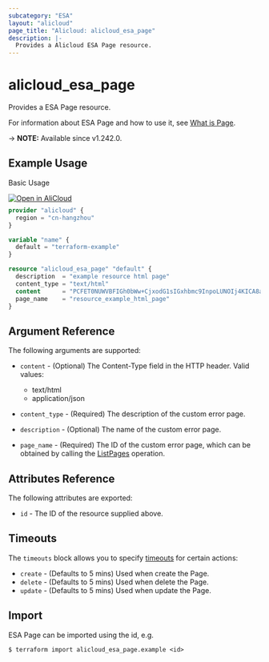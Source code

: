 ```yaml
---
subcategory: "ESA"
layout: "alicloud"
page_title: "Alicloud: alicloud_esa_page"
description: |-
  Provides a Alicloud ESA Page resource.
---
```


# alicloud_esa_page

Provides a ESA Page resource.



For information about ESA Page and how to use it, see [What is Page](https://www.alibabacloud.com/help/en/edge-security-acceleration/esa/user-guide/customize-page).

-> **NOTE:** Available since v1.242.0.

## Example Usage

Basic Usage

<div style="display: block;margin-bottom: 40px;"><div class="oics-button" style="float: right;position: absolute;margin-bottom: 10px;">
  <a href="https://api.aliyun.com/terraform?resource=alicloud_esa_page&exampleId=0c00ee46-f661-77ad-8028-58c5142ad4abbe8a1442&activeTab=example&spm=docs.r.esa_page.0.0c00ee46f6&intl_lang=EN_US" target="_blank">
    <img alt="Open in AliCloud" src="https://img.alicdn.com/imgextra/i1/O1CN01hjjqXv1uYUlY56FyX_!!6000000006049-55-tps-254-36.svg" style="max-height: 44px; max-width: 100%;">
  </a>
</div></div>

```terraform
provider "alicloud" {
  region = "cn-hangzhou"
}

variable "name" {
  default = "terraform-example"
}

resource "alicloud_esa_page" "default" {
  description  = "example resource html page"
  content_type = "text/html"
  content      = "PCFET0NUWVBFIGh0bWw+CjxodG1sIGxhbmc9InpoLUNOIj4KICA8aGVhZD4KICAgIDx0aXRsZT40MDMgRm9yYmlkZGVuPC90aXRsZT4KICA8L2hlYWQ+CiAgPGJvZHk+CiAgICA8aDE+NDAzIEZvcmJpZGRlbjwvaDE+CiAgPC9ib2R5Pgo8L2h0bWw+"
  page_name    = "resource_example_html_page"
}
```

## Argument Reference

The following arguments are supported:
* `content` - (Optional) The Content-Type field in the HTTP header. Valid values:

  - text/html
  - application/json
* `content_type` - (Required) The description of the custom error page.
* `description` - (Optional) The name of the custom error page.
* `page_name` - (Required) The ID of the custom error page, which can be obtained by calling the [ListPages](https://www.alibabacloud.com/help/en/doc-detail/2850223.html) operation.

## Attributes Reference

The following attributes are exported:
* `id` - The ID of the resource supplied above.

## Timeouts

The `timeouts` block allows you to specify [timeouts](https://www.terraform.io/docs/configuration-0-11/resources.html#timeouts) for certain actions:
* `create` - (Defaults to 5 mins) Used when create the Page.
* `delete` - (Defaults to 5 mins) Used when delete the Page.
* `update` - (Defaults to 5 mins) Used when update the Page.

## Import

ESA Page can be imported using the id, e.g.

```shell
$ terraform import alicloud_esa_page.example <id>
```
